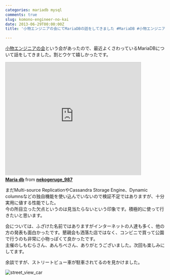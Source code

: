 ```yaml
---
categories: mariadb mysql
comments: true
slug: komono-engineer-no-kai
date: 2013-06-29T00:00:00Z
title: '小物エンジニアの会にてMariaDBの話をしてきました #MariaDB #小物エンジニアの会'

---
```


[小物エンジニアの会](http://atnd.org/events/40593)という会があったので、最近よくさわっているMariaDBについて話をしてきました。割とウケて嬉しかったです。

<iframe src="http://www.slideshare.net/slideshow/embed_code/23616675" width="427" height="356" frameborder="0" marginwidth="0" marginheight="0" scrolling="no" style="border:1px solid #CCC;border-width:1px 1px 0;margin-bottom:5px" allowfullscreen webkitallowfullscreen mozallowfullscreen> </iframe> <div style="margin-bottom:5px"> <strong> <a href="http://www.slideshare.net/nekogeruge_987/maria-db" title="Maria db" target="_blank">Maria db</a> </strong> from <strong><a href="http://www.slideshare.net/nekogeruge_987" target="_blank">nekogeruge_987</a></strong> </div>

<!--more-->

まだMulti-source ReplicationやCassandra Storage Engine、Dynamic columnsなどの独自機能を使い込んでいないので検証不足ではありますが、十分実用に値する性能でした。  
今の所目立った欠点というのは見当たらないという印象です。積極的に使って行きたいと思います。  

会については、ふざけた名前ではありますがインターネットの人達も多く、他の方の発表も面白かったです。懇親会も洒落た店ではなく、コンビニで買って公園で行うのも非常に小物っぽくて良かったです。  
主催のしもむらさん、あんちべさん、ありがとうございました。次回も楽しみにしてます。 

余談ですが、ストリートビュー車が駐車されてるのを見かけました。

![street_view_car](/images/street_view_car.jpg)
